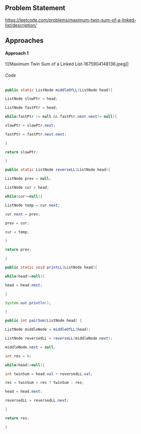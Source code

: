 ## Problem Statement
https://leetcode.com/problems/maximum-twin-sum-of-a-linked-list/description/

## Approaches
#### Approach 1
![[Maximum Twin Sum of a Linked List-1675904148136.jpeg]]

###### Code
```java
public static ListNode middleOfLL(ListNode head){

ListNode slowPtr = head;

ListNode fastPtr = head;

while(fastPtr != null && fastPtr.next.next!= null){

slowPtr = slowPtr.next;

fastPtr = fastPtr.next.next;

}

return slowPtr;

}

public static ListNode reverseLL(ListNode head){

ListNode prev = null;

ListNode cur = head;

while(cur!=null){

ListNode temp = cur.next;

cur.next = prev;

prev = cur;

cur = temp;

}

return prev;

}

public static void printLL(ListNode head){

while(head!=null){

head = head.next;

}

System.out.println();

}

public int pairSum(ListNode head) {

ListNode middleNode = middleOfLL(head);

ListNode reversedLL = reverseLL(middleNode.next);

middleNode.next = null;

int res = 0;

while(head!=null){

int twinSum = head.val + reversedLL.val;

res = twinSum > res ? twinSum : res;

head = head.next;

reversedLL = reversedLL.next;

}

return res;

}
```